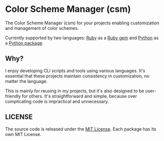 # Color Scheme Manager (csm)

The Color Scheme Manager (csm) for your projects enabling customization and management of color schemes.

Currently supported by two languages: [Ruby](/csmrb) as a [Ruby gem](https://rubygems.org/gems/csm) and [Python](/csmpy) as a [Python package](https://pypi.org/project/csmpy/).

## Why?

I enjoy developing CLI scripts and tools using various languages. It's essential that these projects maintain consistency in customization, no matter the language.

This is mainly for reusing in my projects, but it's also designed to be user-friendly for others. It's straightforward and simple, because over complicating code is impractical and unnecessary.

## LICENSE

The source code is released under the [MIT License](LICENSE). Each package has its own MIT License.
